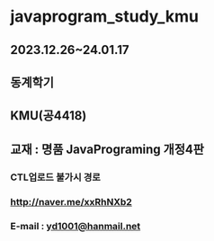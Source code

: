 # javaprogram_study_kmu
## 2023.12.26~24.01.17
## 동계학기
## KMU(공4418)
## 교재 : 명품 JavaPrograming 개정4판

### CTL업로드 불가시 경로
### http://naver.me/xxRhNXb2
### E-mail : yd1001@hanmail.net
